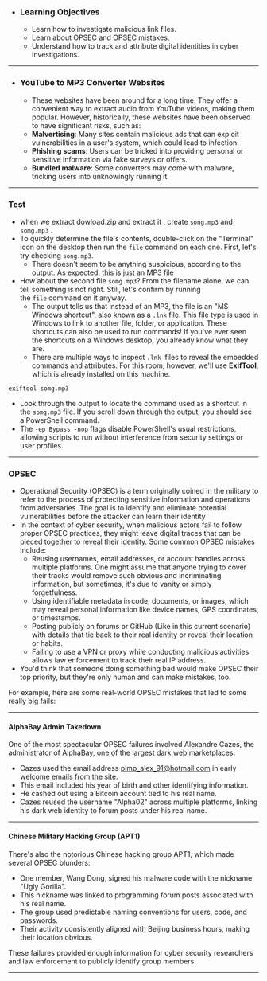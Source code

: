 - ### Learning Objectives
	- Learn how to investigate malicious link files.
	- Learn about OPSEC and OPSEC mistakes.
	- Understand how to track and attribute digital identities in cyber investigations.

---

- ### YouTube to MP3 Converter Websites
	- These websites have been around for a long time. They offer a convenient way to extract audio from YouTube videos, making them popular. However, historically, these websites have been observed to have significant risks, such as:
	- **Malvertising**: Many sites contain malicious ads that can exploit vulnerabilities in a user's system, which could lead to infection.
	- **Phishing scams**: Users can be tricked into providing personal or sensitive information via fake surveys or offers.
	- **Bundled malware**: Some converters may come with malware, tricking users into unknowingly running it.

--- 
### Test
- when we extract dowload.zip and extract it , create `song.mp3` and `somg.mp3` . 
- To quickly determine the file's contents, double-click on the "Terminal" icon on the desktop then run the `file` command on each one. First, let's try checking `song.mp3`.
	- There doesn't seem to be anything suspicious, according to the output. As expected, this is just an MP3 file
- How about the second file `somg.mp3`? From the filename alone, we can tell something is not right. Still, let's confirm by running the `file` command on it anyway.
	- The output tells us that instead of an MP3, the file is an "MS Windows shortcut", also known as a `.lnk` file. This file type is used in Windows to link to another file, folder, or application. These shortcuts can also be used to run commands! If you've ever seen the shortcuts on a Windows desktop, you already know what they are.
	- There are multiple ways to inspect `.lnk`  files to reveal the embedded commands and attributes. For this room, however, we'll use **ExifTool**, which is already installed on this machine.
```
exiftool somg.mp3
```
- Look through the output to locate the command used as a shortcut in the `somg.mp3` file. If you scroll down through the output, you should see a PowerShell command.
- The `-ep Bypass -nop` flags disable PowerShell's usual restrictions, allowing scripts to run without interference from security settings or user profiles.

---

### OPSEC
- Operational Security (OPSEC) is a term originally coined in the military to refer to the process of protecting sensitive information and operations from adversaries. The goal is to identify and eliminate potential vulnerabilities before the attacker can learn their identity
- In the context of cyber security, when malicious actors fail to follow proper OPSEC practices, they might leave digital traces that can be pieced together to reveal their identity. Some common OPSEC mistakes include:
	- Reusing usernames, email addresses, or account handles across multiple platforms. One might assume that anyone trying to cover their tracks would remove such obvious and incriminating information, but sometimes, it's due to vanity or simply forgetfulness.
	- Using identifiable metadata in code, documents, or images, which may reveal personal information like device names, GPS coordinates, or timestamps.
	- Posting publicly on forums or GitHub (Like in this current scenario) with details that tie back to their real identity or reveal their location or habits.
	- Failing to use a VPN or proxy while conducting malicious activities allows law enforcement to track their real IP address.
- You'd think that someone doing something bad would make OPSEC their top priority, but they're only human and can make mistakes, too.

For example, here are some real-world OPSEC mistakes that led to some really big fails:

-----

#### AlphaBay Admin Takedown
One of the most spectacular OPSEC failures involved Alexandre Cazes, the administrator of AlphaBay, one of the largest dark web marketplaces:
- Cazes used the email address pimp_alex_91@hotmail.com in early welcome emails from the site.
- This email included his year of birth and other identifying information.
- He cashed out using a Bitcoin account tied to his real name.
- Cazes reused the username "Alpha02" across multiple platforms, linking his dark web identity to forum posts under his real name.

----

#### Chinese Military Hacking Group (APT1)

There's also the notorious Chinese hacking group APT1, which made several OPSEC blunders:

- One member, Wang Dong, signed his malware code with the nickname "Ugly Gorilla".
- This nickname was linked to programming forum posts associated with his real name.
- The group used predictable naming conventions for users, code, and passwords.
- Their activity consistently aligned with Beijing business hours, making their location obvious.

These failures provided enough information for cyber security researchers and law enforcement to publicly identify group members.

-----
